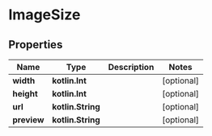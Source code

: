 
# ImageSize

## Properties
Name | Type | Description | Notes
------------ | ------------- | ------------- | -------------
**width** | **kotlin.Int** |  |  [optional]
**height** | **kotlin.Int** |  |  [optional]
**url** | **kotlin.String** |  |  [optional]
**preview** | **kotlin.String** |  |  [optional]



